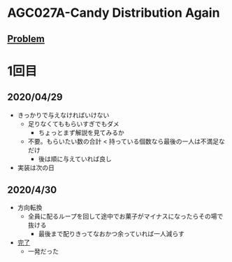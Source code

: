 # AGC027A-Candy Distribution Again
[Problem](https://atcoder.jp/contests/agc027/tasks/agc027_a)
-----
# 1回目
## 2020/04/29
* きっかりで与えなければいけない
    * 足りなくてももらいすぎでもダメ
        * ちょっとまず解説を見てみるか
    * 不要。もらいたい数の合計 < 持っている個数なら最後の一人は不満足なだけ
        * 後は順に与えていれば良し
* 実装は次の日
## 2020/4/30
* 方向転換
    * 全員に配るループを回して途中でお菓子がマイナスになったらその場で抜ける
        * 最後まで配りきってなおかつ余っていれば一人減らす
* [完了](https://atcoder.jp/contests/agc027/submissions/12514913)
    * 一発だった

